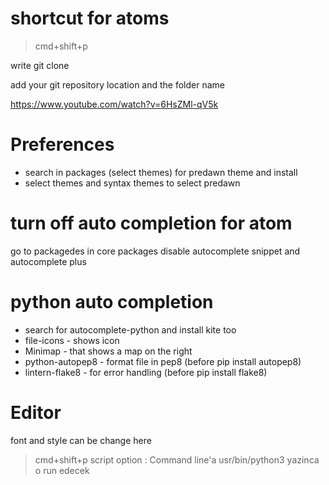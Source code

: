# shortcut for atoms

> cmd+shift+p

write git clone

add your git repository location and the folder name

https://www.youtube.com/watch?v=6HsZMl-qV5k

# Preferences
* search in packages (select themes) for predawn theme and install
* select themes and syntax themes to select predawn

# turn off auto completion for atom
go to packagedes in core packages disable
autocomplete snippet and autocomplete plus

# python auto completion
* search for autocomplete-python and install kite too
* file-icons - shows icon
* Minimap - that shows a map on the right
* python-autopep8 - format file in pep8 (before pip install autopep8)
* lintern-flake8 - for error handling (before pip install flake8)

# Editor
font and style can be change here

> cmd+shift+p
script option : Command line'a usr/bin/python3 yazinca o run edecek
